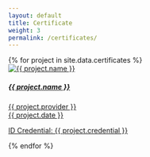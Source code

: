 ```yaml
---
layout: default
title: Certificate
weight: 3
permalink: /certificates/
---
```


<div class="container mt-5">
  <div class="row g-4 px-3">
    {% for project in site.data.certificates %}
      <div class="col-md-4 wow animated fadeIn" data-wow-delay=".15s">
        <a href="{{ project.external_url }}" class="project card text-themed h-100" target="_blank">
          <img id="{{ project.name | slugify }}-img" class="card-img-top" src="{{ project.image }}" alt="{{ project.name }}" />
          <div class="card-body">
            <h5 id="{{ project.name | slugify }}-name" class="card-title">{{ project.name }}</h5>
            <p id="{{ project.name | slugify }}-desc" class="card-text">{{ project.provider }}<br>{{ project.date }}</p>
            <p id="{{ project.name | slugify }}-tools" class="card-text">
              ID Credential: {{ project.credential }}
            </p>
          </div>
        </a>
      </div>
    {% endfor %}
  </div>
</div>
